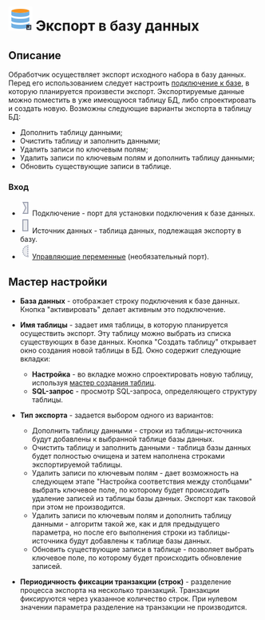 # ![](../../media/app/icons/vendors/dbexport.svg) Экспорт в базу данных

## Описание

Обработчик осуществляет экспорт исходного набора в базу данных. Перед его использованием следует настроить [подключение к базе](../connections/README.md), в которую планируется произвести экспорт. Экспортируемые данные можно поместить в уже имеющуюся таблицу БД, либо спроектировать и создать новую. Возможны следующие варианты экспорта в таблицу БД:

* Дополнить таблицу данными;
* Очистить таблицу и заполнить данными;
* Удалить записи по ключевым полям;
* Удалить записи по ключевым полям и дополнить таблицу данными;
* Обновить существующие записи в таблице.

### Вход

* ![](../../media/app/icons/ports/input-connection-inactive.svg) Подключение - порт для установки подключения к базе данных.
* ![](../../media/app/icons/ports/output-table-inactive.svg) Источник данных - таблица данных, подлежащая экспорту в базу.
* ![](../../media/app/icons/ports/optional-input-variable-inactive.svg) [Управляющие переменные](../../scenario/variables/control_variables.md) (необязательный порт).

## Мастер настройки

* **База данных** - отображает строку подключения к базе данных. Кнопка "активировать" делает активным это подключение.

* **Имя таблицы** - задает имя таблицы, в которую планируется осуществить экспорт. Эту таблицу можно выбрать из списка существующих в базе данных. Кнопка "Создать таблицу" открывает окно создания новой таблицы в БД. Окно содержит следующие вкладки:
  * **Настройка** - во вкладке можно спроектировать новую таблицу, используя [мастер создания таблиц](./database/new_table_design.md).
  * **SQL-запрос** - просмотр SQL-запроса, определяющего структуру таблицы.

* **Тип экспорта** - задается выбором одного из вариантов:
  * Дополнить таблицу данными - строки из таблицы-источника будут добавлены к выбранной таблице базы данных.
  * Очистить таблицу и заполнить данными - таблица базы данных будет полностью очищена и затем наполнена строками экспортируемой таблицы.
  * Удалить записи по ключевым полям - дает возможность на следующем этапе "Настройка соответствия между столбцами" выбрать ключевое поле, по которому будет происходить удаление записей из таблицы базы данных. Экспорт как таковой при этом не производится.
  * Удалить записи по ключевым полям и дополнить таблицу данными - алгоритм такой же, как и для предыдущего параметра, но после его выполнения строки из таблицы-источника будут добавлены к таблице базы данных.
  * Обновить существующие записи в таблице - позволяет выбрать ключевое поле, по которому будет происходить обновление записей.

* **Периодичность фиксации транзакции (строк)** - разделение процесса экспорта на несколько транзакций. Транзакции фиксируются через указанное количество строк. При нулевом значении параметра разделение на транзакции не производится.
